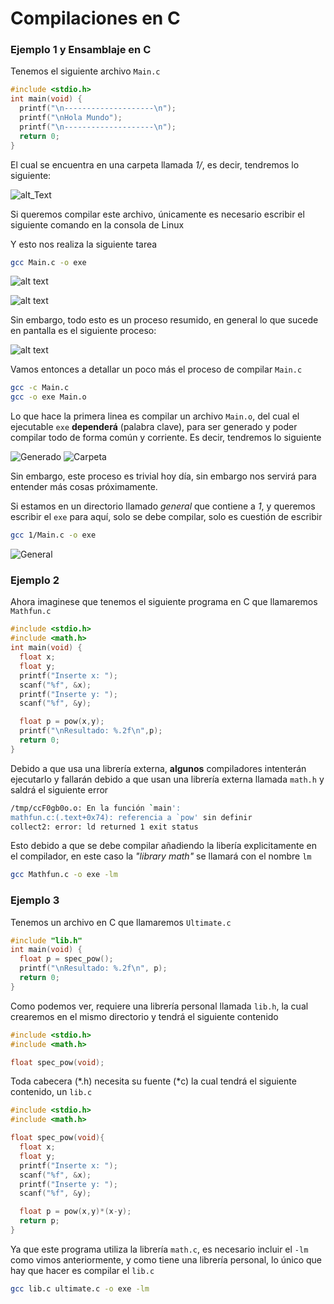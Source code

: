 # Compilaciones en C
### Ejemplo 1 y Ensamblaje en C

Tenemos el siguiente archivo ```Main.c```

```c
#include <stdio.h>
int main(void) {
  printf("\n--------------------\n");
  printf("\nHola Mundo");
  printf("\n--------------------\n");
  return 0;
}
```
El cual se encuentra en una carpeta llamada _1/_, es decir, tendremos lo siguiente:

![alt_Text](https://pbs.twimg.com/media/DbpxRydXUAIpGHX.png "Main.c en Carpeta")

Si queremos compilar este archivo, únicamente es necesario escribir el siguiente comando en la consola de Linux

Y esto nos realiza la siguiente tarea

```bash
gcc Main.c -o exe
```

![alt text](https://pbs.twimg.com/media/DbptVF2XkAA_rIT.png "Main a exe")

![alt text](https://pbs.twimg.com/media/DbpxISvW4AABAeO.png "Main a exe Carpeta")



Sin embargo, todo esto es un proceso resumido, en general lo que sucede en pantalla es el siguiente proceso:

![alt text](https://pbs.twimg.com/media/DbpuwfGX4AMak9w.jpg "Proceso General")

Vamos entonces a detallar un poco más el proceso de compilar ```Main.c```

```bash
gcc -c Main.c 
gcc -o exe Main.o
```
Lo que hace la primera linea es compilar un archivo ```Main.o```, del cual el ejecutable ```exe``` **dependerá** (palabra clave), para ser generado y poder compilar todo de forma común y corriente. Es decir, tendremos lo siguiente

![Generado](https://pbs.twimg.com/media/DbpzMaiX0AELPGn.png "Generado")
![Carpeta](https://pbs.twimg.com/media/Dbpzl3wWAAEvBH1.png "Generado")

Sin embargo, este proceso es trivial hoy día, sin embargo nos servirá para entender más cosas próximamente.

Si estamos en un directorio llamado _general_ que contiene a _1_, y queremos escribir el ```exe``` para aquí, solo se debe compilar, solo es cuestión de escribir

```bash
gcc 1/Main.c -o exe
```

![General](https://pbs.twimg.com/media/Dbp0PDMWkAAL7ra.png "General")
### Ejemplo 2

Ahora imaginese que tenemos el siguiente programa en C que llamaremos ```Mathfun.c```

```c
#include <stdio.h>
#include <math.h>
int main(void) {
  float x;
  float y;
  printf("Inserte x: ");
  scanf("%f", &x);
  printf("Inserte y: ");
  scanf("%f", &y);

  float p = pow(x,y);
  printf("\nResultado: %.2f\n",p);
  return 0;
}
```

Debido a que usa una librería externa, **algunos** compiladores intenterán ejecutarlo y fallarán debido a que usan una librería externa llamada ```math.h```  y saldrá el siguiente error

```bash
/tmp/ccF0gb0o.o: En la función `main':
mathfun.c:(.text+0x74): referencia a `pow' sin definir
collect2: error: ld returned 1 exit status
```

Esto debido a que se debe compilar añadiendo la libería explicitamente en el compilador, en este caso la _"library math"_ se llamará con el nombre ```lm```

```bash
gcc Mathfun.c -o exe -lm
```

### Ejemplo 3

Tenemos un archivo en C que llamaremos ```Ultimate.c```
```c
#include "lib.h"
int main(void) {
  float p = spec_pow();
  printf("\nResultado: %.2f\n", p);
  return 0;
}
```
Como podemos ver, requiere una librería personal llamada ```lib.h```, la cual crearemos en el mismo directorio y tendrá el siguiente contenido
```c
#include <stdio.h>
#include <math.h>

float spec_pow(void);
```
Toda cabecera (*.h) necesita su fuente (*c) la cual tendrá el siguiente contenido, un ```lib.c```

```c
#include <stdio.h>
#include <math.h>

float spec_pow(void){
  float x;
  float y;
  printf("Inserte x: ");
  scanf("%f", &x);
  printf("Inserte y: ");
  scanf("%f", &y); 

  float p = pow(x,y)*(x-y);
  return p;
}
```

Ya que este programa utiliza la librería ```math.c```, es necesario incluir el ```-lm``` como vimos anteriormente, y como tiene una librería personal, lo único que hay que hacer es compilar el ```lib.c```

```bash
gcc lib.c ultimate.c -o exe -lm
```
